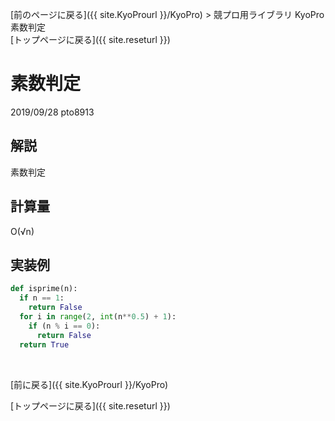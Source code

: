 [前のページに戻る]({{ site.KyoProurl }}/KyoPro) > 競プロ用ライブラリ KyoPro 素数判定 <br>
[トップページに戻る]({{ site.reseturl }})

# 素数判定
2019/09/28 pto8913

## 解説
素数判定

## 計算量
O(√n)

## 実装例
```python
def isprime(n):
  if n == 1:
    return False
  for i in range(2, int(n**0.5) + 1):
    if (n % i == 0):
      return False
  return True
```
<br>

[前に戻る]({{ site.KyoProurl }}/KyoPro)

[トップページに戻る]({{ site.reseturl }})

